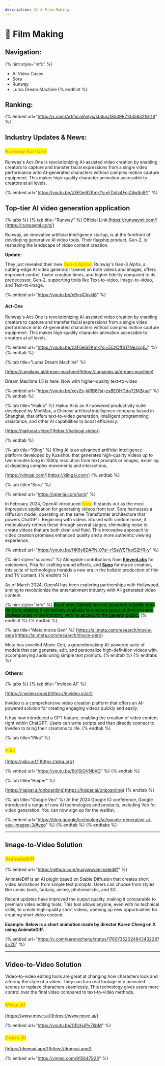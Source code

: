 ```yaml
---
description: AI & Film Making
---
```


# 🎥 Film Making

## Navigation:

{% hint style="info" %}
* AI Video Cases
* Sora
* Runway
* Luma Dream Machine
{% endhint %}

## Ranking:

{% embed url="https://x.com/ArtificialAnlys/status/1850987133563216118" %}

## Industry Updates & News:

### <mark style="color:orange;">Runway Act-One</mark>

Runway's Act-One is revolutionizing AI-assisted video creation by enabling creators to capture and transfer facial expressions from a single video performance onto AI-generated characters without complex motion capture equipment. This makes high-quality character animation accessible to creators at all levels.

{% embed url="https://youtu.be/z3F0ei62Kmk?si=FDoly4FojZ4wSn8Y" %}

## Top-tier AI video generation application

{% tabs %}
{% tab title="Runway" %}
Official Link:[https://runwayml.com/](https://runwayml.com/)

Runway, an innovative artificial intelligence startup, is at the forefront of developing generative AI video tools. Their flagship product, Gen-2, is reshaping the landscape of video content creation.&#x20;

**Update:**&#x20;

They just revealed their new <mark style="color:orange;">**Gen-3 Aphpa**</mark>. Runway's Gen-3 Alpha, a cutting-edge AI video generator trained on both videos and images, offers improved control, faster creation times, and higher fidelity compared to its predecessor, Gen-2, supporting tools like Text-to-video, Image-to-video, and Text-to-image.

{% embed url="https://youtu.be/nByslCkykj8" %}

#### Act-One

Runway's Act-One is revolutionizing AI-assisted video creation by enabling creators to capture and transfer facial expressions from a single video performance onto AI-generated characters without complex motion capture equipment. This makes high-quality character animation accessible to creators at all levels.

{% embed url="https://youtu.be/z3F0ei62Kmk?si=5CzOffS17NeJcgEJ" %}
{% endtab %}

{% tab title="Luma Dream Machine" %}


[https://lumalabs.ai/dream-machine](https://lumalabs.ai/dream-machine)

Dream Machine 1.5 is here. Now with higher-quality text-to-video

{% embed url="https://youtu.be/xcyZe-kiRB8?si=zsBEOHGdo72M2kue" %}
{% endtab %}

{% tab title="Hailuo" %}
Hailuo AI is an AI-powered productivity suite developed by MiniMax, a Chinese artificial intelligence company based in Shanghai, that offers text-to-video generation, intelligent programming assistance, and other AI capabilities to boost efficiency.

[https://hailuoai.video/](https://hailuoai.video/)


{% endtab %}

{% tab title="Kling" %}
Kling AI is an advanced artificial intelligence platform developed by Kuaishou that generates high-quality videos up to two minutes long in 1080p resolution from text prompts or images, excelling at depicting complex movements and interactions.

[https://klingai.com/](https://klingai.com/)
{% endtab %}

{% tab title="Sora" %}


{% embed url="https://openai.com/sora" %}

In February 2024, OpenAI introduced <mark style="color:orange;">**Sora**</mark>**.** It stands out as the most impressive application for generating videos from text. Sora harnesses a diffusion model, operating on the same Transformer architecture that powers ChatGPT. Beginning with videos infused with random noise, it meticulously refines these through several stages, eliminating noise to create videos that are both clear and fluid. This innovative approach to video creation promises enhanced quality and a more authentic viewing experience.&#x20;

{% embed url="https://youtu.be/HK6y8DAPN_0?si=r1SaWSFkoiS2HR-y" %}

{% hint style="success" %}
Alongside contributions from [**ElevenLabs**](../../sound-and-music/voice-generation-tools/#elevenlabs) for voiceovers, Pika for crafting sound effects, and [**Suno**](../../sound-and-music/music-generation/#suno) for music creation, this suite of technologies heralds a new era in the holistic production of film and TV content.&#x20;
{% endhint %}

As of March 2024, OpenAI has been exploring partnerships with Hollywood, aiming to revolutionize the entertainment industry with AI-generated video content.

{% hint style="info" %}
<mark style="background-color:green;">As of now, OpenAI has not launched a public beta for Sora, making it exclusively available to a select group of directors and professionals in the industry, with no access to the general public.</mark>
{% endhint %}
{% endtab %}

{% tab title="Meta movie Gen" %}
[https://ai.meta.com/research/movie-gen/](https://ai.meta.com/research/movie-gen/)

Meta has unveiled Movie Gen, a groundbreaking AI-powered suite of models that can generate, edit, and personalize high-definition videos with accompanying audio using simple text prompts.
{% endtab %}
{% endtabs %}



### Others:

{% tabs %}
{% tab title="Invideo AI" %}


[https://invideo.io/ai/](https://invideo.io/ai/)

Invideo is a comprehensive video creation platform that offers an AI-powered solution for creating engaging videos quickly and easily.&#x20;

It has now introduced a GPT feature, enabling the creation of video content right within ChatGPT. Users can write scripts and then directly connect to Invideo to bring their creations to life.
{% endtab %}

{% tab title="Pika" %}
### <mark style="color:orange;">Pika</mark>

[https://pika.art/](https://pika.art/)

{% embed url="https://youtu.be/6b10jGNNbXQ" %}
{% endtab %}

{% tab title="Haiper" %}


[https://haiper.ai/onboarding](https://haiper.ai/onboarding)
{% endtab %}

{% tab title="Google Veo" %}
At the 2024 Google IO conference, Google introduced a range of new AI technologies and products, including Veo for video generation. You can now sign up for the waitlist.

{% embed url="https://blog.google/technology/ai/google-generative-ai-veo-imagen-3/#veo" %}
{% endtab %}
{% endtabs %}



***

## Image-to-Video Solution

### <mark style="color:orange;">AnimateDiff</mark>

{% embed url="https://github.com/guoyww/animatediff" %}

AnimateDiff is an AI plugin based on Stable Diffusion that creates short video animations from simple text prompts. Users can choose from styles like comic book, fantasy, anime, photorealistic, and 3D.&#x20;

Recent updates have improved the output quality, making it comparable to premium video editing tools. This tool allows anyone, even with no technical skills, to create high-quality short videos, opening up new opportunities for creating short video content.

**Example: Below is a short animation made by director Karen Cheng on X using AnimateDiff.**

{% embed url="https://x.com/karenxcheng/status/1760735202484343228?s=20" %}

***

## Video-to-Video Solution

Video-to-video editing tools are great at changing how characters look and altering the style of a video. They can turn real footage into animated scenes or replace characters seamlessly. This technology gives users more control over the final video compared to text-to-video methods.&#x20;

### <mark style="color:orange;">Move AI</mark>

[https://www.move.ai/](https://www.move.ai/)

{% embed url="https://youtu.be/CPJHJPv7kbM" %}

### <mark style="color:orange;">Domo AI</mark>

[https://domoai.app/](https://domoai.app/)

{% embed url="https://vimeo.com/915647923" %}

